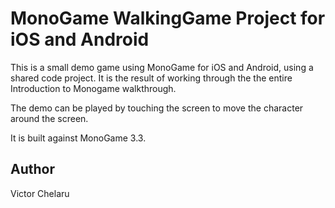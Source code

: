 MonoGame WalkingGame Project for iOS and Android
====================================

This is a small demo game using MonoGame for iOS and Android, using a shared code project.  It is the result of working through the the entire Introduction to Monogame walkthrough.

The demo can be played by touching the screen to move the character around the screen.

It is built against MonoGame 3.3.

Author
------

Victor Chelaru